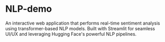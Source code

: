 # NLP-demo
An interactive web application that performs real-time sentiment analysis using transformer-based NLP models. Built with Streamlit for seamless UI/UX and leveraging Hugging Face's powerful NLP pipelines.

